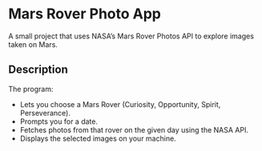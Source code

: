 # Mars Rover Photo App

A small project that uses NASA’s Mars Rover Photos API to explore images taken on Mars.  

## Description
The program:
- Lets you choose a Mars Rover (Curiosity, Opportunity, Spirit, Perseverance).
- Prompts you for a date.
- Fetches photos from that rover on the given day using the NASA API.
- Displays the selected images on your machine.

